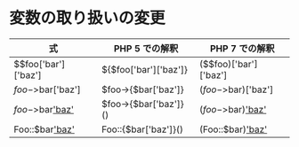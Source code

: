 # 変数の取り扱いの変更

| 式	 | PHP 5 での解釈 | PHP 7 での解釈 |
| ----- | ----- | ----- |
| $$foo['bar']['baz'] | ${$foo['bar']['baz']} | ($$foo)['bar']['baz'] |
| $foo->$bar['baz'] | $foo->{$bar['baz']} | ($foo->$bar)['baz'] |
| $foo->$bar['baz']() | $foo->{$bar['baz']}() | ($foo->$bar)['baz']() |
| Foo::$bar['baz']() | Foo::{$bar['baz']}() | (Foo::$bar)['baz']() |
